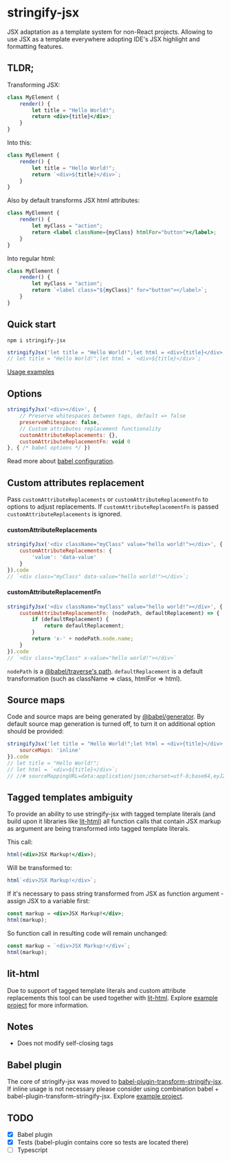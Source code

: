 # stringify-jsx
JSX adaptation as a template system for non-React projects. Allowing to use JSX as a template everywhere adopting IDE's JSX highlight and formatting features.

## TLDR;
Transforming JSX:
```jsx harmony
class MyElement {
    render() {
        let title = "Hello World!";
        return <div>{title}</div>;
    }
}
```
Into this:
```js
class MyElement {
    render() {
        let title = "Hello World!";
        return `<div>${title}</div>`;
    }
}
```

Also by default transforms JSX html attributes:
```jsx harmony
class MyElement {
    render() {
        let myClass = "action";
        return <label className={myClass} htmlFor="button"></label>;
    }
}
```
Into regular html:
```js
class MyElement {
    render() {
        let myClass = "action";
        return `<label class="${myClass}" for="button"></label>`;
    }
}
```

## Quick start
```
npm i stringify-jsx
```
```js
stringifyJsx('let title = "Hello World!";let html = <div>{title}</div>;').code
// let title = "Hello World!";let html = `<div>${title}</div>`;
```
[Usage examples](https://github.com/TargetTaiga/rollup-plugin-stringify-jsx/tree/master/example)

## Options
```js
stringifyJsx('<div></div>', {
    // Preserve whitespaces between tags, default => false
    preserveWhitespace: false,
    // Custom attributes replacement functionality 
    customAttributeReplacements: {},
    customAttributeReplacementFn: void 0
}, { /* babel options */ })
```
Read more about [babel configuration](https://babeljs.io/docs/en/options).

## Custom attributes replacement
Pass ``customAttributeReplacements`` or ``customAttributeReplacementFn`` to options to adjust replacements. If ``customAttributeReplacementFn`` is passed ``customAttributeReplacements`` is ignored.

#### customAttributeReplacements
```js
stringifyJsx('<div className="myClass" value="hello world!"></div>', {
    customAttributeReplacements: {
        'value': 'data-value'
    }
}).code
// `<div class="myClass" data-value="hello world!"></div>`;
```

#### customAttributeReplacementFn
```js
stringifyJsx('<div className="myClass" value="hello world!"></div>', {
    customAttributeReplacementFn: (nodePath, defaultReplacement) => {
        if (defaultReplacement) {
            return defaultReplacement;
        }
        return 'x-' + nodePath.node.name;
    }
}).code
// `<div class="myClass" x-value="hello world!"></div>`
```
``nodePath`` is a [@babel/traverse's path](https://github.com/jamiebuilds/babel-handbook/blob/master/translations/en/plugin-handbook.md#paths). 
``defaultReplacement`` is a default transformation (such as className => class, htmlFor => html).

## Source maps
Code and source maps are being generated by [@babel/generator](https://babeljs.io/docs/en/babel-generator). By default source map generation is turned off, to turn it on additional option should be provided:
```js
stringifyJsx('let title = "Hello World!";let html = <div>{title}</div>;', {}, {
    sourceMaps: 'inline'
}).code
// let title = "Hello World!";
// let html = `<div>${title}</div>`;
// //# sourceMappingURL=data:application/json;charset=utf-8;base64,eyJ2ZXJzaW9uIjozLCJzb3VyY2VzIjpbInVua25vd24iXSwibmFtZXMiOlsidGl0bGUiLCJodG1sIl0sIm1hcHBpbmdzIjoiQUFBQSxJQUFJQSxLQUFLLEdBQUcsY0FBWjtBQUEyQixJQUFJQyxJQUFJLHdCQUFSIiwic291cmNlc0NvbnRlbnQiOlsibGV0IHRpdGxlID0gXCJIZWxsbyBXb3JsZCFcIjtsZXQgaHRtbCA9IDxkaXY+e3RpdGxlfTwvZGl2PjsiXX0=
```

## Tagged templates ambiguity
To provide an ability to use stringify-jsx with tagged template literals (and build upon it libraries like [lit-html](https://lit-html.polymer-project.org/)) all function calls that contain JSX markup as argument are being transformed into tagged template literals.

This call:
```jsx harmony
html(<div>JSX Markup!</div>);
```
Will be transformed to:
```js
html`<div>JSX Markup!</div>`; 
```
If it's necessary to pass string transformed from JSX as function argument - assign JSX to a variable first:
```jsx harmony
const markup = <div>JSX Markup!</div>;
html(markup);
```  
So function call in resulting code will remain unchanged:
```js
const markup = `<div>JSX Markup!</div>`;
html(markup);
``` 

## lit-html
Due to support of tagged template literals and custom attribute replacements this tool can be used together with [lit-html](https://lit-html.polymer-project.org).
Explore [example project](https://github.com/TargetTaiga/lit-project-template) for more information.

## Notes
* Does not modify self-closing tags 

## Babel plugin
The core of stringify-jsx was moved to [babel-plugin-transform-stringify-jsx](https://github.com/TargetTaiga/babel-plugin-transform-stringify-jsx). If inline usage is not necessary please consider using combination babel + babel-plugin-transform-stringify-jsx. Explore [example project](https://github.com/TargetTaiga/lit-project-template).

## TODO
- [x] Babel plugin
- [x] Tests (babel-plugin contains core so tests are located there)
- [ ] Typescript
